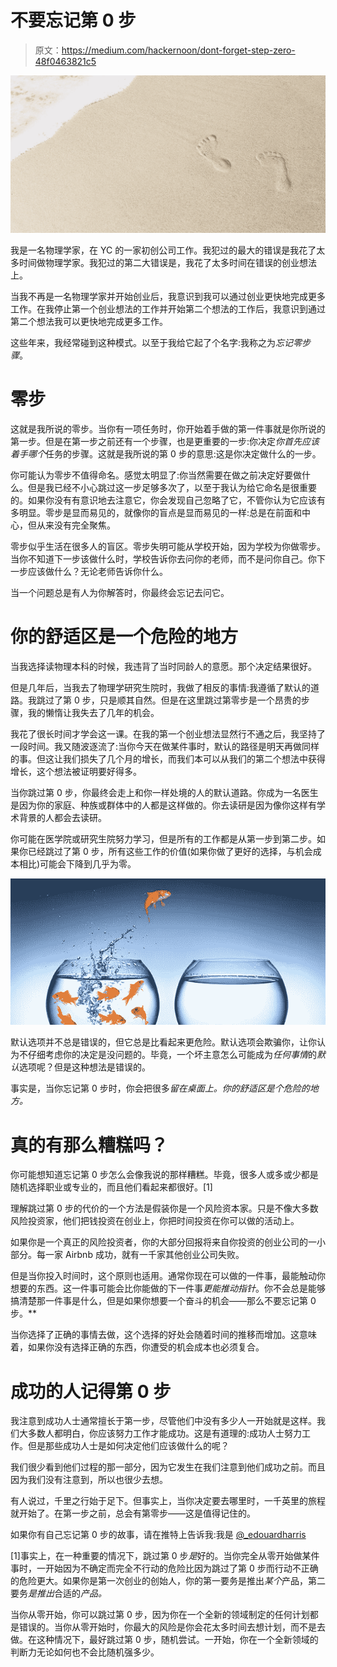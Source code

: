 # 不要忘记第 0 步

> 原文：<https://medium.com/hackernoon/dont-forget-step-zero-48f0463821c5>

![](img/fe22946820aa88b338140112db0e2e47.png)

我是一名物理学家，在 YC 的一家初创公司工作。我犯过的最大的错误是我花了太多时间做物理学家。我犯过的第二大错误是，我花了太多时间在错误的创业想法上。

当我不再是一名物理学家并开始创业后，我意识到我可以通过创业更快地完成更多工作。在我停止第一个创业想法的工作并开始第二个想法的工作后，我意识到通过第二个想法我可以更快地完成更多工作。

这些年来，我经常碰到这种模式。以至于我给它起了个名字:我称之为*忘记零步骤*。

# 零步

这就是我所说的零步。当你有一项任务时，你开始着手做的第一件事就是你所说的第一步。但是在第一步之前还有一个步骤，也是更重要的一步:你决定*你首先应该着手哪个*任务的步骤。这就是我所说的第 0 步的意思:这是你决定做什么的一步。

你可能认为零步不值得命名。感觉太明显了:你当然需要在做之前决定好要做什么。但是我已经不小心跳过这一步足够多次了，以至于我认为给它命名是很重要的。如果你没有有意识地去注意它，你会发现自己忽略了它，不管你认为它应该有多明显。零步是显而易见的，就像你的盲点是显而易见的一样:总是在前面和中心，但从来没有完全聚焦。

零步似乎生活在很多人的盲区。零步失明可能从学校开始，因为学校为你做零步。当你不知道下一步该做什么时，学校告诉你去问你的老师，而不是问你自己。你下一步应该做什么？无论老师告诉你什么。

当一个问题总是有人为你解答时，你最终会忘记去问它。

# 你的舒适区是一个危险的地方

当我选择读物理本科的时候，我违背了当时同龄人的意愿。那个决定结果很好。

但是几年后，当我去了物理学研究生院时，我做了相反的事情:我遵循了默认的道路。我跳过了第 0 步，只是顺其自然。但是在这里跳过第零步是一个昂贵的步骤，我的懒惰让我失去了几年的机会。

我花了很长时间才学会这一课。在我的第一个创业想法显然行不通之后，我坚持了一段时间。我又随波逐流了:当你今天在做某件事时，默认的路径是明天再做同样的事。但这让我们损失了几个月的增长，而我们本可以从我们的第二个想法中获得增长，这个想法被证明要好得多。

当你跳过第 0 步，你最终会走上和你一样处境的人的默认道路。你成为一名医生是因为你的家庭、种族或群体中的人都是这样做的。你去读研是因为像你这样有学术背景的人都会去读研。

你可能在医学院或研究生院努力学习，但是所有的工作都是从第一步到第二步。如果你已经跳过了第 0 步，所有这些工作的价值(如果你做了更好的选择，与机会成本相比)可能会下降到几乎为零。

![](img/e605f0cd17fb5aae04ae7eb407cdd22f.png)

默认选项并不总是错误的，但它总是比看起来更危险。默认选项会欺骗你，让你认为不仔细考虑你的决定是没问题的。毕竟，一个坏主意怎么可能成为*任何事情*的*默认*选项呢？但是这种想法是错误的。

事实是，当你忘记第 0 步时，你会把很多*留在桌面上。你的舒适区是个危险的地方。*

# 真的有那么糟糕吗？

你可能想知道忘记第 0 步怎么会像我说的那样糟糕。毕竟，很多人或多或少都是随机选择职业或专业的，而且他们看起来都很好。[1]

理解跳过第 0 步的代价的一个方法是假装你是一个风险资本家。只是不像大多数风险投资家，他们把钱投资在创业上，你把时间投资在你可以做的活动上。

如果你是一个真正的风险投资者，你的大部分回报将来自你投资的创业公司的一小部分。每一家 Airbnb 成功，就有一千家其他创业公司失败。

但是当你投入时间时，这个原则也适用。通常你现在可以做的一件事，最能触动你想要的东西。这一件事可能会比你能做的下一件事*更能推动指针*。你不会总是能够搞清楚那一件事是什么，但是如果你想要一个奋斗的机会——那么不要忘记第 0 步。**

当你选择了正确的事情去做，这个选择的好处会随着时间的推移而增加。这意味着，如果你没有选择正确的东西，你遭受的机会成本也必须复合。

# 成功的人记得第 0 步

我注意到成功人士通常擅长于第一步，尽管他们中没有多少人一开始就是这样。我们大多数人都明白，你应该努力工作才能成功。这是有道理的:成功人士努力工作。但是那些成功人士是如何决定他们应该做什么的呢？

我们很少看到他们过程的那一部分，因为它发生在我们注意到他们成功之前。而且因为我们没有注意到，所以也很少去想。

有人说过，千里之行始于足下。但事实上，当你决定要去哪里时，一千英里的旅程就开始了。在第一步之前，总会有第零步——这是值得记住的。

如果你有自己忘记第 0 步的故事，请在推特上告诉我:我是 [@_edouardharris](https://twitter.com/_edouardharris)

[1]事实上，在一种重要的情况下，跳过第 0 步*是*好的。当你完全从零开始做某件事时，一开始因为不确定而完全不行动的危险比因为跳过了第 0 步而行动不正确的危险更大。如果你是第一次创业的创始人，你的第一要务是推出*某个*产品，第二要务*是推出*合适的*产品。*

当你从零开始，你可以跳过第 0 步，因为你在一个全新的领域制定的任何计划都是错误的。当你从零开始时，你最大的风险是你会花太多时间去想计划，而不是去做。在这种情况下，最好跳过第 0 步，随机尝试。一开始，你在一个全新领域的判断力无论如何也不会比随机强多少。